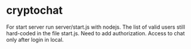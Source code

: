 cryptochat
==========
For start server run server/start.js with nodejs.
The list of valid users still hard-coded in the file start.js.
Need to add authorization.
Access to chat only after login in local.
